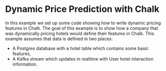 # Dynamic Price Prediction with Chalk

In this example we set up some code showing how to write dynamic pricing features in Chalk. The goal of this example
is to show how a company that was dynamically pricing hotels would define their features in Chalk. This example assumes that data is defined in two places:
- A Postgres database with a hotel table which contains some basic features,
- A Kafka stream which updates in realtime with User hotel interaction information.

